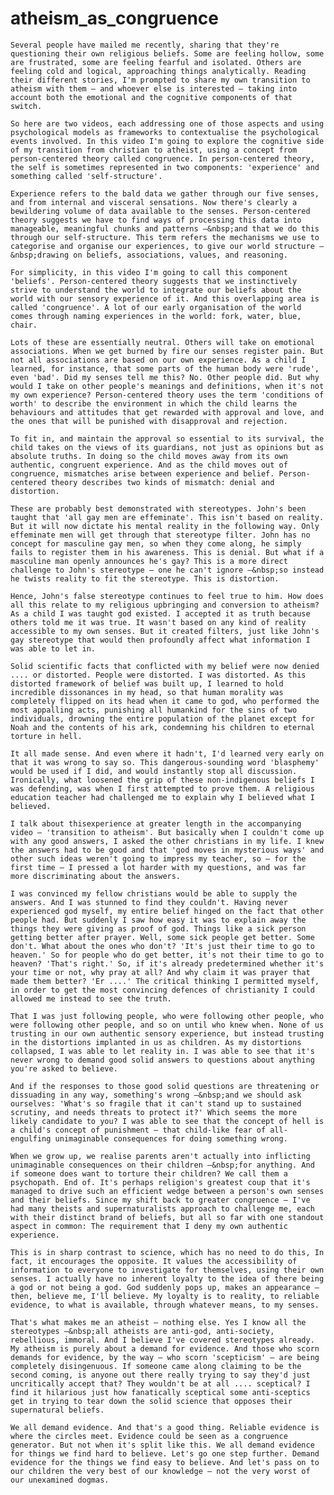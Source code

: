 <h1> atheism_as_congruence </h1>

    Several people have mailed me recently, sharing that they're questioning their own religious beliefs. Some are feeling hollow, some are frustrated, some are feeling fearful and isolated. Others are feeling cold and logical, approaching things analytically. Reading their different stories, I'm prompted to share my own transition to atheism with them — and whoever else is interested — taking into account both the emotional and the cognitive components of that switch. 

    So here are two videos, each addressing one of those aspects and using psychological models as frameworks to contextualise the psychological events involved. In this video I'm going to explore the cognitive side of my transition from christian to atheist, using a concept from person-centered theory called congruence. In person-centered theory, the self is sometimes represented in two components: 'experience' and something called 'self-structure'. 

    Experience refers to the bald data we gather through our five senses, and from internal and visceral sensations. Now there's clearly a bewildering volume of data available to the senses. Person-centered theory suggests we have to find ways of processing this data into manageable, meaningful chunks and patterns —&nbsp;and that we do this through our self-structure. This term refers the mechanisms we use to categorise and organise our experiences, to give our world structure —&nbsp;drawing on beliefs, associations, values, and reasoning. 

    For simplicity, in this video I'm going to call this component 'beliefs'. Person-centered theory suggests that we instinctively strive to understand the world to integrate our beliefs about the world with our sensory experience of it. And this overlapping area is called 'congruence'. A lot of our early organisation of the world comes through naming experiences in the world: fork, water, blue, chair. 

    Lots of these are essentially neutral. Others will take on emotional associations. When we get burned by fire our senses register pain. But not all associations are based on our own experience. As a child I learned, for instance, that some parts of the human body were 'rude', even 'bad'. Did my senses tell me this? No. Other people did. But why would I take on other people's meanings and definitions, when it's not my own experience? Person-centered theory uses the term 'conditions of worth' to describe the environment in which the child learns the behaviours and attitudes that get rewarded with approval and love, and the ones that will be punished with disapproval and rejection. 

    To fit in, and maintain the approval so essential to its survival, the child takes on the views of its guardians, not just as opinions but as absolute truths. In doing so the child moves away from its own authentic, congruent experience. And as the child moves out of congruence, mismatches arise between experience and belief. Person-centered theory describes two kinds of mismatch: denial and distortion. 

    These are probably best demonstrated with stereotypes. John's been taught that 'all gay men are effeminate'. This isn't based on reality. But it will now dictate his mental reality in the following way. Only effeminate men will get through that stereotype filter. John has no concept for masculine gay men, so when they come along, he simply fails to register them in his awareness. This is denial. But what if a masculine man openly announces he's gay? This is a more direct challenge to John's stereotype — one he can't ignore —&nbsp;so instead he twists reality to fit the stereotype. This is distortion. 

    Hence, John's false stereotype continues to feel true to him. How does all this relate to my religious upbringing and conversion to atheism? As a child I was taught god existed. I accepted it as truth because others told me it was true. It wasn't based on any kind of reality accessible to my own senses. But it created filters, just like John's gay stereotype that would then profoundly affect what information I was able to let in. 

    Solid scientific facts that conflicted with my belief were now denied .... or distorted. People were distorted. I was distorted. As this distorted framework of belief was built up, I learned to hold incredible dissonances in my head, so that human morality was completely flipped on its head when it came to god, who performed the most appalling acts, punishing all humankind for the sins of two individuals, drowning the entire population of the planet except for Noah and the contents of his ark, condemning his children to eternal torture in hell. 

    It all made sense. And even where it hadn't, I'd learned very early on that it was wrong to say so. This dangerous-sounding word 'blasphemy' would be used if I did, and would instantly stop all discussion. Ironically, what loosened the grip of these non-indigenous beliefs I was defending, was when I first attempted to prove them. A religious education teacher had challenged me to explain why I believed what I believed. 

    I talk about thisexperience at greater length in the accompanying video — 'transition to atheism'. But basically when I couldn't come up with any good answers, I asked the other christians in my life. I knew the answers had to be good and that 'god moves in mysterious ways' and other such ideas weren't going to impress my teacher, so — for the first time — I pressed a lot harder with my questions, and was far more discriminating about the answers. 

    I was convinced my fellow christians would be able to supply the answers. And I was stunned to find they couldn't. Having never experienced god myself, my entire belief hinged on the fact that other people had. But suddenly I saw how easy it was to explain away the things they were giving as proof of god. Things like a sick person getting better after prayer. Well, some sick people get better. Some don't. What about the ones who don't? 'It's just their time to go to heaven.' So for people who do get better, it's not their time to go to heaven? 'That's right.' So, if it's already predetermined whether it's your time or not, why pray at all? And why claim it was prayer that made them better? 'Er ....' The critical thinking I permitted myself, in order to get the most convincing defences of christianity I could allowed me instead to see the truth. 

    That I was just following people, who were following other people, who were following other people, and so on until who knew when. None of us trusting in our own authentic sensory experience, but instead trusting in the distortions implanted in us as children. As my distortions collapsed, I was able to let reality in. I was able to see that it's never wrong to demand good solid answers to questions about anything you're asked to believe. 

    And if the responses to those good solid questions are threatening or dissuading in any way, something's wrong —&nbsp;and we should ask ourselves: 'What's so fragile that it can't stand up to sustained scrutiny, and needs threats to protect it?' Which seems the more likely candidate to you? I was able to see that the concept of hell is a child's concept of punishment — that child-like fear of all-engulfing unimaginable consequences for doing something wrong. 

    When we grow up, we realise parents aren't actually into inflicting unimaginable consequences on their children —&nbsp;for anything. And if someone does want to torture their children? We call them a psychopath. End of. It's perhaps religion's greatest coup that it's managed to drive such an efficient wedge between a person's own senses and their beliefs. Since my shift back to greater congruence — I've had many theists and supernaturalists approach to challenge me, each with their distinct brand of beliefs, but all so far with one standout aspect in common: The requirement that I deny my own authentic experience. 

    This is in sharp contrast to science, which has no need to do this, In fact, it encourages the opposite. It values the accessibility of information to everyone to investigate for themselves, using their own senses. I actually have no inherent loyalty to the idea of there being a god or not being a god. God suddenly pops up, makes an appearance — then, believe me, I'll believe. My loyalty is to reality, to reliable evidence, to what is available, through whatever means, to my senses. 

    That's what makes me an atheist — nothing else. Yes I know all the stereotypes —&nbsp;all atheists are anti-god, anti-society, rebellious, immoral. And I believe I've covered stereotypes already. My atheism is purely about a demand for evidence. And those who scorn demands for evidence, by the way — who scorn 'scepticism' — are being completely disingenuous. If someone came along claiming to be the second coming, is anyone out there really trying to say they'd just uncritically accept that? They wouldn't be at all .... sceptical? I find it hilarious just how fanatically sceptical some anti-sceptics get in trying to tear down the solid science that opposes their supernatural beliefs. 

    We all demand evidence. And that's a good thing. Reliable evidence is where the circles meet. Evidence could be seen as a congruence generator. But not when it's split like this. We all demand evidence for things we find hard to believe. Let's go one step further. Demand evidence for the things we find easy to believe. And let's pass on to our children the very best of our knowledge — not the very worst of our unexamined dogmas. 